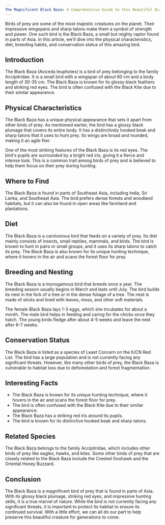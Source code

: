 ```yaml
---
The Magnificent Black Baza: A Comprehensive Guide to this Beautiful Bird of Prey
---
```


Birds of prey are some of the most majestic creatures on the planet. Their impressive wingspans and sharp talons make them a symbol of strength and power. One such bird is the Black Baza, a small but mighty raptor found in parts of Asia. In this article, we'll dive into the physical characteristics, diet, breeding habits, and conservation status of this amazing bird.

## Introduction

The Black Baza (Aviceda leuphotes) is a bird of prey belonging to the family Accipitridae. It is a small bird with a wingspan of about 60 cm and a body length of 30-35 cm. The Black Baza is known for its glossy black feathers and striking red eyes. The bird is often confused with the Black Kite due to their similar appearance.

## Physical Characteristics

The Black Baza has a unique physical appearance that sets it apart from other birds of prey. As mentioned earlier, the bird has a glossy black plumage that covers its entire body. It has a distinctively hooked beak and sharp talons that it uses to hunt prey. Its wings are broad and rounded, making it an agile flier.

One of the most striking features of the Black Baza is its red eyes. The bird's pupils are surrounded by a bright red iris, giving it a fierce and intense look. This is a common trait among birds of prey and is believed to help them focus on their prey during hunting.

## Where to Find

The Black Baza is found in parts of Southeast Asia, including India, Sri Lanka, and Southeast Asia. The bird prefers dense forests and woodland habitats, but it can also be found in open areas like farmland and plantations.

## Diet

The Black Baza is a carnivorous bird that feeds on a variety of prey. Its diet mainly consists of insects, small reptiles, mammals, and birds. The bird is known to hunt in pairs or small groups, and it uses its sharp talons to catch its prey. The Black Baza is also known for its unique hunting technique, where it hovers in the air and scans the forest floor for prey.

## Breeding and Nesting

The Black Baza is a monogamous bird that breeds once a year. The breeding season usually begins in March and lasts until July. The bird builds its nest in the fork of a tree or in the dense foliage of a tree. The nest is made of sticks and lined with leaves, moss, and other soft materials.

The female Black Baza lays 1-3 eggs, which she incubates for about a month. The male bird helps in feeding and caring for the chicks once they hatch. The young birds fledge after about 4-5 weeks and leave the nest after 6-7 weeks.

## Conservation Status

The Black Baza is listed as a species of Least Concern on the IUCN Red List. The bird has a large population and is not currently facing any significant threats. However, like many other birds of prey, the Black Baza is vulnerable to habitat loss due to deforestation and forest fragmentation.

## Interesting Facts

-   The Black Baza is known for its unique hunting technique, where it hovers in the air and scans the forest floor for prey.
-   The bird is often confused with the Black Kite due to their similar appearance.
-   The Black Baza has a striking red iris around its pupils.
-   The bird is known for its distinctive hooked beak and sharp talons.

## Related Species

The Black Baza belongs to the family Accipitridae, which includes other birds of prey like eagles, hawks, and kites. Some other birds of prey that are closely related to the Black Baza include the Crested Goshawk and the Oriental Honey Buzzard.

## Conclusion

The Black Baza is a magnificent bird of prey that is found in parts of Asia. With its glossy black plumage, striking red eyes, and impressive hunting skills, it is a true marvel of nature. While the bird is not currently facing any significant threats, it is important to protect its habitat to ensure its continued survival. With a little effort, we can all do our part to help preserve this beautiful creature for generations to come.
